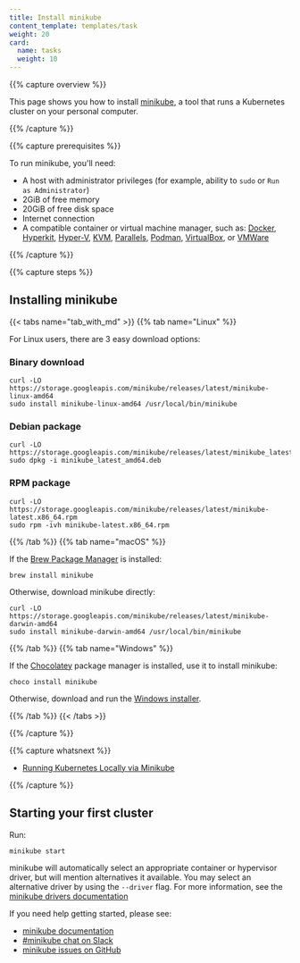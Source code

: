 ```yaml
---
title: Install minikube
content_template: templates/task
weight: 20
card:
  name: tasks
  weight: 10
---
```


{{% capture overview %}}

This page shows you how to install [minikube](https://minikube.sigs.k8s.io/), a tool that runs a Kubernetes cluster on your personal computer.

{{% /capture %}}

{{% capture prerequisites %}}

To run minikube, you'll need:

* A host with administrator privileges (for example, ability to `sudo` or `Run as Administrator`)
* 2GiB of free memory
* 20GiB of free disk space
* Internet connection
* A compatible container or virtual machine manager, such as: [Docker](https://minikube.sigs.k8s.io/docs/docs/drivers/docker), [Hyperkit](https://minikube.sigs.k8s.io/docs/docs/drivers/hyperkit), [Hyper-V](https://minikube.sigs.k8s.io/docs/docs/drivers/hyperv), [KVM](https://minikube.sigs.k8s.io/docs/docs/drivers/kvm2), [Parallels](https://minikube.sigs.k8s.io/docs/docs/drivers/parallels), [Podman](https://minikube.sigs.k8s.io/docs/docs/drivers/podman), [VirtualBox](https://minikube.sigs.k8s.io/docs/docs/drivers/virtualbox), or [VMWare](https://minikube.sigs.k8s.io/docs/docs/drivers/vmware)

{{% /capture %}}

{{% capture steps %}}

## Installing minikube

{{< tabs name="tab_with_md" >}}
{{% tab name="Linux" %}}

For Linux users, there are 3 easy download options:

### Binary download

```shell
curl -LO https://storage.googleapis.com/minikube/releases/latest/minikube-linux-amd64
sudo install minikube-linux-amd64 /usr/local/bin/minikube
```

### Debian package

```shell
curl -LO https://storage.googleapis.com/minikube/releases/latest/minikube_latest_amd64.deb
sudo dpkg -i minikube_latest_amd64.deb
```

### RPM package

```shell
curl -LO https://storage.googleapis.com/minikube/releases/latest/minikube-latest.x86_64.rpm
sudo rpm -ivh minikube-latest.x86_64.rpm
```

{{% /tab %}}
{{% tab name="macOS" %}}

If the [Brew Package Manager](https://brew.sh/) is installed:

```shell
brew install minikube
```

Otherwise, download minikube directly:

```shell
curl -LO https://storage.googleapis.com/minikube/releases/latest/minikube-darwin-amd64
sudo install minikube-darwin-amd64 /usr/local/bin/minikube
```

{{% /tab %}}
{{% tab name="Windows" %}}

If the [Chocolatey](https://chocolatey.org/) package manager is installed, use it to install minikube:

```shell
choco install minikube
```

Otherwise, download and run the [Windows installer](https://storage.googleapis.com/minikube/releases/latest/minikube-installer.exe).

{{% /tab %}}
{{< /tabs >}}

{{% /capture %}}

{{% capture whatsnext %}}

* [Running Kubernetes Locally via Minikube](/docs/setup/learning-environment/minikube/)

{{% /capture %}}

## Starting your first cluster

Run:

```shell
minikube start
```

minikube will automatically select an appropriate container or hypervisor driver, but will mention alternatives it available. You
may select an alternative driver by using the `--driver` flag. For more information, see the [minikube drivers documentation](https://minikube.sigs.k8s.io/docs/drivers/)

If you need help getting started, please see:

* [minikube documentation](https://minikube.sigs.k8s.io/docs)
* [#minikube chat on Slack](https://kubernetes.slack.com/archives/C1F5CT6Q1)
* [minikube issues on GitHub](https://github.com/kubernetes/minikube/issues)
